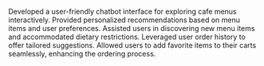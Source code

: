 Developed a user-friendly chatbot interface for exploring cafe menus interactively.
Provided personalized recommendations based on menu items and user preferences.
Assisted users in discovering new menu items and accommodated dietary restrictions.
Leveraged user order history to offer tailored suggestions.
Allowed users to add favorite items to their carts seamlessly, enhancing the ordering process.
